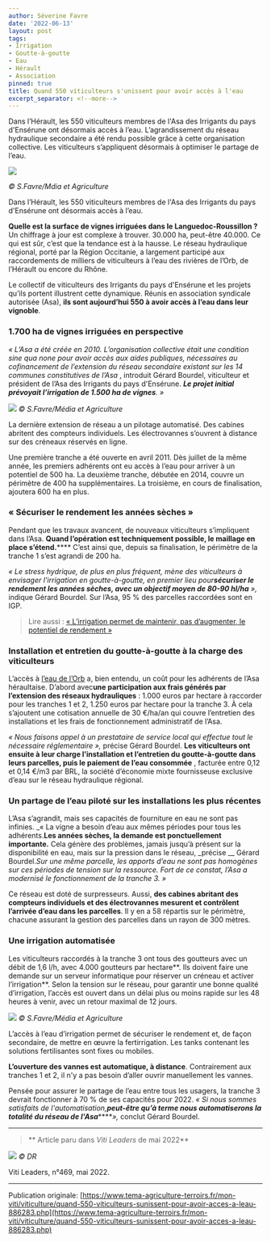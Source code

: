```yaml
---
author: Séverine Favre
date: '2022-06-13'
layout: post
tags:
- Irrigation
- Goutte-à-goutte
- Eau
- Hérault
- Association
pinned: true
title: Quand 550 viticulteurs s'unissent pour avoir accès à l'eau
excerpt_separator: <!--more-->
---
```


Dans l’Hérault, les 550 viticulteurs membres de l'Asa des Irrigants du pays d'Ensérune ont désormais accès à l’eau. L’agrandissement du réseau hydraulique secondaire a été rendu possible grâce à cette organisation collective. Les viticulteurs s’appliquent désormais à optimiser le partage de l’eau.

![](/assets/da5e9e4da8572e4f02a9285c3ec8818f.jpg)
<!--more-->
_© S.Favre/Mdia et Agriculture_


Dans l’Hérault, les 550 viticulteurs membres de l'Asa des Irrigants du pays d'Ensérune ont désormais accès à l’eau.


**Quelle est la surface de vignes irriguées dans le Languedoc-Roussillon ?** Un chiffrage à jour est complexe à trouver. 30.000 ha, peut-être 40.000. Ce qui est sûr, c’est que la tendance est à la hausse. Le réseau hydraulique régional, porté par la Région Occitanie, a largement participé aux raccordements de milliers de viticulteurs à l’eau des rivières de l’Orb, de l’Hérault ou encore du Rhône.

Le collectif de viticulteurs des Irrigants du pays d'Ensérune et les projets qu’ils portent illustrent cette dynamique. Réunis en association syndicale autorisée (Asa), **ils sont aujourd’hui 550 à avoir accès à l’eau dans leur vignoble**.

### 1.700 ha de vignes irriguées en perspective

_« L’Asa a été créée en 2010. L’organisation collective était une condition sine qua none pour avoir accès aux aides publiques, nécessaires au cofinancement de l’extension du réseau secondaire existant sur les 14 communes constitutives de l’Asa_ , introduit Gérard Bourdel, viticulteur et président de l’Asa des Irrigants du pays d'Ensérune. _**Le projet initial prévoyait l’irrigation de 1.500 ha de vignes**. »_

![](/assets/a68b35105838c4e0a10cc7fd4022f3b6.jpg)
_© S.Favre/Média et Agriculture_

La dernière extension de réseau a un pilotage automatisé. Des cabines abritent des compteurs individuels. Les électrovannes s’ouvrent à distance sur des créneaux réservés en ligne.


Une première tranche a été ouverte en avril 2011. Dès juillet de la même année, les premiers adhérents ont eu accès à l’eau pour arriver à un potentiel de 500 ha. La deuxième tranche, débutée en 2014, couvre un périmètre de 400 ha supplémentaires. La troisième, en cours de finalisation, ajoutera 600 ha en plus.

### « Sécuriser le rendement les années sèches »

Pendant que les travaux avancent, de nouveaux viticulteurs s’impliquent dans l’Asa. **Quand l’opération est techniquement possible, le maillage en place s’étend.****** C’est ainsi que, depuis sa finalisation, le périmètre de la tranche 1 s’est agrandi de 200 ha.

_« Le stress hydrique, de plus en plus fréquent, mène des viticulteurs à envisager l’irrigation en goutte-à-goutte, en premier lieu pour**sécuriser le rendement les années sèches, avec un objectif moyen de 80-90 hl/ha** »,_ indique Gérard Bourdel. Sur l’Asa, 95 % des parcelles raccordées sont en IGP.

> Lire aussi : [« L’irrigation permet de maintenir, pas d’augmenter, le potentiel de rendement »](http://www.tema-agriculture-terroirs.fr/mon-viti/viticulture/lirrigation-permet-de-maintenir-pas-daugmenter-le-potentiel-de-rendement-852657.php)

### Installation et entretien du goutte-à-goutte à la charge des viticulteurs

L’accès à [l’eau de l’Orb](https://www.brl.fr/fr/origine-de-la-ressource-en-eau) a, bien entendu, un coût pour les adhérents de l’Asa héraultaise. D’abord avec**une participation aux frais générés par l’extension des réseaux hydrauliques** : 1.000 euros par hectare à raccorder pour les tranches 1 et 2, 1.250 euros par hectare pour la tranche 3. À cela s’ajoutent une cotisation annuelle de 30 €/ha/an qui couvre l’entretien des installations et les frais de fonctionnement administratif de l’Asa. 

_« Nous faisons appel à un prestataire de service local qui effectue tout le nécessaire réglementaire_  _»,_ précise Gérard Bourdel. **Les viticulteurs ont ensuite à leur charge l’installation et l’entretien du goutte-à-goutte dans leurs parcelles, puis le paiement de l’eau consommée** , facturée entre 0,12 et 0,14 €/m3 par BRL, la société d’économie mixte fournisseuse exclusive d’eau sur le réseau hydraulique régional.

### Un partage de l’eau piloté sur les installations les plus récentes

L’Asa s’agrandit, mais ses capacités de fourniture en eau ne sont pas infinies. _« La vigne a besoin d’eau aux mêmes périodes pour tous les adhérents.**Les années sèches, la demande est ponctuellement importante.** Cela génère des problèmes, jamais jusqu’à présent sur la disponibilité en eau, mais sur la pression dans le réseau, _précise __ Gérard Bourdel._Sur une même parcelle, les apports d’eau ne sont pas homogènes sur ces périodes de tension sur la ressource. Fort de ce constat, l’Asa a modernisé le fonctionnement de la tranche 3. »_

Ce réseau est doté de surpresseurs. Aussi, **des cabines abritant des compteurs individuels et des électrovannes mesurent et contrôlent l’arrivée d’eau dans les parcelles**. Il y en a 58 répartis sur le périmètre, chacune assurant la gestion des parcelles dans un rayon de 300 mètres.

### Une irrigation automatisée

Les viticulteurs raccordés à la tranche 3 ont tous des goutteurs avec un débit de 1,6 l/h, avec 4.000 goutteurs par hectare**. Ils doivent faire une demande sur un serveur informatique pour réserver un créneau et activer l’irrigation**. Selon la tension sur le réseau, pour garantir une bonne qualité d’irrigation, l’accès est ouvert dans un délai plus ou moins rapide sur les 48 heures à venir, avec un retour maximal de 12 jours.

![](/assets/b3d073c89d2491e056cc912264c8316c.jpg)
_© S.Favre/Média et Agriculture_

L’accès à l’eau d’irrigation permet de sécuriser le rendement et, de façon secondaire, de mettre en œuvre la fertirrigation. Les tanks contenant les solutions fertilisantes sont fixes ou mobiles.

**L’ouverture des vannes est automatique, à distance**. Contrairement aux tranches 1 et 2, il n'y a pas besoin d’aller ouvrir manuellement les vannes.

Pensée pour assurer le partage de l’eau entre tous les usagers, la tranche 3 devrait fonctionner à 70 % de ses capacités pour 2022. _« Si nous sommes satisfaits de l'automatisation,**peut-être qu’à terme nous automatiserons la totalité du réseau de l'Asa**_****_»,_ conclut Gérard Bourdel.

* * *

> ** Article paru dans _Viti Leaders_ de mai 2022**

![](/assets/4b348dca2c7b94f22528d20dfa203969.png)
_© DR_

Viti Leaders, n°469, mai 2022.


---

Publication originale: [https://www.tema-agriculture-terroirs.fr/mon-viti/viticulture/quand-550-viticulteurs-sunissent-pour-avoir-acces-a-leau-886283.php](https://www.tema-agriculture-terroirs.fr/mon-viti/viticulture/quand-550-viticulteurs-sunissent-pour-avoir-acces-a-leau-886283.php)
